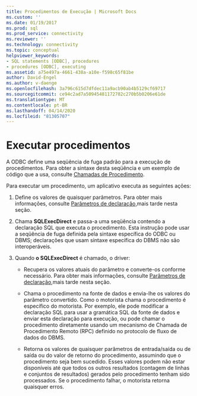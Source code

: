 ```yaml
---
title: Procedimentos de Execução | Microsoft Docs
ms.custom: ''
ms.date: 01/19/2017
ms.prod: sql
ms.prod_service: connectivity
ms.reviewer: ''
ms.technology: connectivity
ms.topic: conceptual
helpviewer_keywords:
- SQL statements [ODBC], procedures
- procedures [ODBC], executing
ms.assetid: a75e497a-4661-438a-a10e-f598c65f81be
author: David-Engel
ms.author: v-daenge
ms.openlocfilehash: 3a796c615d7dfdec11a9acb90ab4b5129cf69717
ms.sourcegitcommit: ce94c2ad7a50945481172782c270b5b0206e61de
ms.translationtype: MT
ms.contentlocale: pt-BR
ms.lasthandoff: 04/14/2020
ms.locfileid: "81305707"
---
```

# <a name="executing-procedures"></a>Executar procedimentos
A ODBC define uma seqüência de fuga padrão para a execução de procedimentos. Para obter a sintaxe desta seqüência e um exemplo de código que a usa, consulte [Chamadas de Procedimento](../../../odbc/reference/develop-app/procedure-calls.md).  
  
 Para executar um procedimento, um aplicativo executa as seguintes ações:  
  
1.  Define os valores de quaisquer parâmetros. Para obter mais informações, consulte [Parâmetros de declaração,](../../../odbc/reference/develop-app/statement-parameters.md)mais tarde nesta seção.  
  
2.  Chama **SQLExecDirect** e passa-a uma seqüência contendo a declaração SQL que executa o procedimento. Esta instrução pode usar a seqüência de fuga definida pela sintaxe específica do ODBC ou DBMS; declarações que usam sintaxe específica do DBMS não são interoperáveis.  
  
3.  Quando **o SQLExecDirect** é chamado, o driver:  
  
    -   Recupera os valores atuais do parâmetro e converte-os conforme necessário. Para obter mais informações, consulte [Parâmetros de declaração,](../../../odbc/reference/develop-app/statement-parameters.md)mais tarde nesta seção.  
  
    -   Chama o procedimento na fonte de dados e envia-lhe os valores do parâmetro convertido. Como o motorista chama o procedimento é específico do motorista. Por exemplo, ele pode modificar a declaração SQL para usar a gramática SQL da fonte de dados e enviar esta declaração para execução, ou pode chamar o procedimento diretamente usando um mecanismo de Chamada de Procedimento Remoto (RPC) definido no protocolo de fluxo de dados do DBMS.  
  
    -   Retorna os valores de quaisquer parâmetros de entrada/saída ou de saída ou do valor de retorno do procedimento, assumindo que o procedimento seja bem sucedido. Esses valores podem não estar disponíveis até que todos os outros resultados (contagem de linhas e conjuntos de resultados) gerados pelo procedimento tenham sido processados. Se o procedimento falhar, o motorista retorna quaisquer erros.
